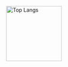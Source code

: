 <img alt="Top Langs" height="150px" src="https://github-readme-stats-git-kokufu-kokufus-projects.vercel.app/api/top-langs/?username=kokufu&layout=compact&count_private=true&show_icons=true&theme=tokyonight" />